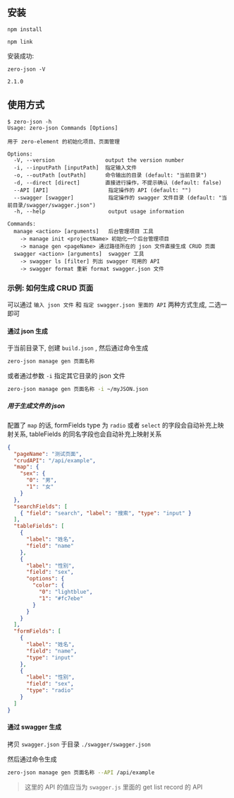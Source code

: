## 安装

``` shell
npm install

npm link
```

安装成功:

``` shell
zero-json -V

2.1.0
```

## 使用方式

``` 
$ zero-json -h
Usage: zero-json Commands [Options]

用于 zero-element 的初始化项目、页面管理

Options:
  -V, --version                output the version number
  -i, --inputPath [inputPath]  指定输入文件
  -o, --outPath [outPath]      命令输出的目录 (default: "当前目录")
  -d, --direct [direct]        直接进行操作，不提示确认 (default: false)
  --API [API]                   指定操作的 API (default: "")
  --swagger [swagger]           指定操作的 swagger 文件目录 (default: "当前目录/swagger/swagger.json")
  -h, --help                    output usage information

Commands:
  manage <action> [arguments]   后台管理项目 工具
    -> manage init <projectName> 初始化一个后台管理项目
    -> manage gen <pageName> 通过路径所在的 json 文件直接生成 CRUD 页面
  swagger <action> [arguments]  swagger 工具
    -> swagger ls [filter] 列出 swagger 可用的 API
    -> swagger format 重新 format swagger.json 文件

```

### 示例: 如何生成 CRUD 页面

可以通过 `输入 json 文件` 和 `指定 swagger.json 里面的 API` 两种方式生成, 二选一即可

#### 通过 json 生成

于当前目录下, 创建 `build.json` , 然后通过命令生成

``` bash
zero-json manage gen 页面名称
```

或者通过参数 `-i` 指定其它目录的 json 文件

``` bash
zero-json manage gen 页面名称 -i ~/myJSON.json
```

##### 用于生成文件的 json

配置了 `map` 的话, formFields type 为 `radio` 或者 `select` 的字段会自动补充上映射关系, tableFields 的同名字段也会自动补充上映射关系

``` json
{
  "pageName": "测试页面",
  "crudAPI": "/api/example",
  "map": {
    "sex": {
      "0": "男",
      "1": "女"
    }
  },
  "searchFields": [
    { "field": "search", "label": "搜索", "type": "input" }
  ],
  "tableFields": [
    {
      "label": "姓名",
      "field": "name"
    },
    {
      "label": "性别",
      "field": "sex",
      "options": {
        "color": {
          "0": "lightblue",
          "1": "#fc7ebe"
        }
      }
    }
  ],
  "formFields": [
    {
      "label": "姓名",
      "field": "name",
      "type": "input"
    },
    {
      "label": "性别",
      "field": "sex",
      "type": "radio"
    }
  ]
}
```

#### 通过 swagger 生成

拷贝 `swagger.json` 于目录 `./swagger/swagger.json` 

然后通过命令生成

``` bash
zero-json manage gen 页面名称 --API /api/example
```

> 这里的 API 的值应当为 `swagger.js` 里面的 get list record 的 API

